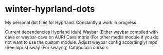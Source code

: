 # winter-hyprland-dots
My personal dot files for Hyprland. Constantly a work in progress.

Current dependencies
Hyprland (duh)
Waybar (Either waybar compiled with cava or waybar-cava on AUR)
Cava
mpris (For other media module if you do not want to use the custom module. Adjust waybar config accordingly)
mpd (See mpris)
sway (For swayng)
Catppuccin cursors
